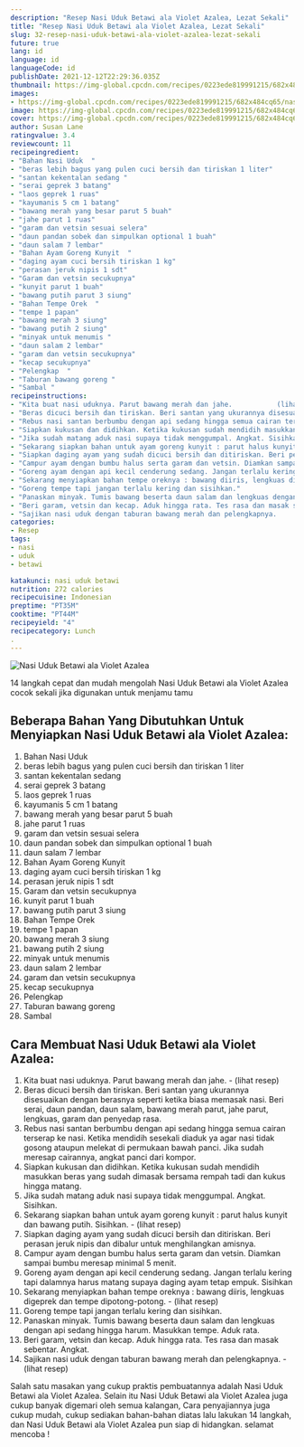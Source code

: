 ```yaml
---
description: "Resep Nasi Uduk Betawi ala Violet Azalea, Lezat Sekali"
title: "Resep Nasi Uduk Betawi ala Violet Azalea, Lezat Sekali"
slug: 32-resep-nasi-uduk-betawi-ala-violet-azalea-lezat-sekali
future: true
lang: id
language: id
languageCode: id
publishDate: 2021-12-12T22:29:36.035Z 
thumbnail: https://img-global.cpcdn.com/recipes/0223ede819991215/682x484cq65/nasi-uduk-betawi-ala-violet-azalea-foto-resep-utama.png
images:
- https://img-global.cpcdn.com/recipes/0223ede819991215/682x484cq65/nasi-uduk-betawi-ala-violet-azalea-foto-resep-utama.png
image: https://img-global.cpcdn.com/recipes/0223ede819991215/682x484cq65/nasi-uduk-betawi-ala-violet-azalea-foto-resep-utama.png
cover: https://img-global.cpcdn.com/recipes/0223ede819991215/682x484cq65/nasi-uduk-betawi-ala-violet-azalea-foto-resep-utama.png
author: Susan Lane
ratingvalue: 3.4
reviewcount: 11
recipeingredient:
- "Bahan Nasi Uduk  "
- "beras lebih bagus yang pulen cuci bersih dan tiriskan 1 liter"
- "santan kekentalan sedang "
- "serai geprek 3 batang"
- "laos geprek 1 ruas"
- "kayumanis 5 cm 1 batang"
- "bawang merah yang besar parut 5 buah"
- "jahe parut 1 ruas"
- "garam dan vetsin sesuai selera"
- "daun pandan sobek dan simpulkan optional 1 buah"
- "daun salam 7 lembar"
- "Bahan Ayam Goreng Kunyit  "
- "daging ayam cuci bersih tiriskan 1 kg"
- "perasan jeruk nipis 1 sdt"
- "Garam dan vetsin secukupnya"
- "kunyit parut 1 buah"
- "bawang putih parut 3 siung"
- "Bahan Tempe Orek  "
- "tempe 1 papan"
- "bawang merah 3 siung"
- "bawang putih 2 siung"
- "minyak untuk menumis "
- "daun salam 2 lembar"
- "garam dan vetsin secukupnya"
- "kecap secukupnya"
- "Pelengkap  "
- "Taburan bawang goreng "
- "Sambal "
recipeinstructions:
- "Kita buat nasi uduknya. Parut bawang merah dan jahe.           (lihat resep)"
- "Beras dicuci bersih dan tiriskan. Beri santan yang ukurannya disesuaikan dengan berasnya seperti ketika biasa memasak nasi. Beri serai, daun pandan, daun salam, bawang merah parut, jahe parut, lengkuas, garam dan penyedap rasa."
- "Rebus nasi santan berbumbu dengan api sedang hingga semua cairan terserap ke nasi. Ketika mendidih sesekali diaduk ya agar nasi tidak gosong ataupun melekat di permukaan bawah panci. Jika sudah meresap cairannya, angkat panci dari kompor."
- "Siapkan kukusan dan didihkan. Ketika kukusan sudah mendidih masukkan beras yang sudah dimasak bersama rempah tadi dan kukus hingga matang."
- "Jika sudah matang aduk nasi supaya tidak menggumpal. Angkat. Sisihkan."
- "Sekarang siapkan bahan untuk ayam goreng kunyit : parut halus kunyit dan bawang putih. Sisihkan.           (lihat resep)"
- "Siapkan daging ayam yang sudah dicuci bersih dan ditiriskan. Beri perasan jeruk nipis dan dibalur untuk menghilangkan amisnya."
- "Campur ayam dengan bumbu halus serta garam dan vetsin. Diamkan sampai bumbu meresap minimal 5 menit."
- "Goreng ayam dengan api kecil cenderung sedang. Jangan terlalu kering tapi dalamnya harus matang supaya daging ayam tetap empuk. Sisihkan"
- "Sekarang menyiapkan bahan tempe oreknya : bawang diiris, lengkuas digeprek dan tempe dipotong-potong.           (lihat resep)"
- "Goreng tempe tapi jangan terlalu kering dan sisihkan."
- "Panaskan minyak. Tumis bawang beserta daun salam dan lengkuas dengan api sedang hingga harum. Masukkan tempe. Aduk rata."
- "Beri garam, vetsin dan kecap. Aduk hingga rata. Tes rasa dan masak sebentar. Angkat."
- "Sajikan nasi uduk dengan taburan bawang merah dan pelengkapnya.           (lihat resep)"
categories:
- Resep
tags:
- nasi
- uduk
- betawi

katakunci: nasi uduk betawi 
nutrition: 272 calories
recipecuisine: Indonesian
preptime: "PT35M"
cooktime: "PT44M"
recipeyield: "4"
recipecategory: Lunch
. 
---
```



![Nasi Uduk Betawi ala Violet Azalea](https://img-global.cpcdn.com/recipes/0223ede819991215/682x484cq65/nasi-uduk-betawi-ala-violet-azalea-foto-resep-utama.png)

14 langkah cepat dan mudah mengolah  Nasi Uduk Betawi ala Violet Azalea cocok sekali jika digunakan untuk menjamu tamu

<!--inarticleads1-->

## Beberapa Bahan Yang Dibutuhkan Untuk Menyiapkan Nasi Uduk Betawi ala Violet Azalea:

1. Bahan Nasi Uduk  
1. beras lebih bagus yang pulen cuci bersih dan tiriskan 1 liter
1. santan kekentalan sedang 
1. serai geprek 3 batang
1. laos geprek 1 ruas
1. kayumanis 5 cm 1 batang
1. bawang merah yang besar parut 5 buah
1. jahe parut 1 ruas
1. garam dan vetsin sesuai selera
1. daun pandan sobek dan simpulkan optional 1 buah
1. daun salam 7 lembar
1. Bahan Ayam Goreng Kunyit  
1. daging ayam cuci bersih tiriskan 1 kg
1. perasan jeruk nipis 1 sdt
1. Garam dan vetsin secukupnya
1. kunyit parut 1 buah
1. bawang putih parut 3 siung
1. Bahan Tempe Orek  
1. tempe 1 papan
1. bawang merah 3 siung
1. bawang putih 2 siung
1. minyak untuk menumis 
1. daun salam 2 lembar
1. garam dan vetsin secukupnya
1. kecap secukupnya
1. Pelengkap  
1. Taburan bawang goreng 
1. Sambal 



<!--inarticleads2-->

## Cara Membuat Nasi Uduk Betawi ala Violet Azalea:

1. Kita buat nasi uduknya. Parut bawang merah dan jahe. -           (lihat resep)
1. Beras dicuci bersih dan tiriskan. Beri santan yang ukurannya disesuaikan dengan berasnya seperti ketika biasa memasak nasi. Beri serai, daun pandan, daun salam, bawang merah parut, jahe parut, lengkuas, garam dan penyedap rasa.
1. Rebus nasi santan berbumbu dengan api sedang hingga semua cairan terserap ke nasi. Ketika mendidih sesekali diaduk ya agar nasi tidak gosong ataupun melekat di permukaan bawah panci. Jika sudah meresap cairannya, angkat panci dari kompor.
1. Siapkan kukusan dan didihkan. Ketika kukusan sudah mendidih masukkan beras yang sudah dimasak bersama rempah tadi dan kukus hingga matang.
1. Jika sudah matang aduk nasi supaya tidak menggumpal. Angkat. Sisihkan.
1. Sekarang siapkan bahan untuk ayam goreng kunyit : parut halus kunyit dan bawang putih. Sisihkan. -           (lihat resep)
1. Siapkan daging ayam yang sudah dicuci bersih dan ditiriskan. Beri perasan jeruk nipis dan dibalur untuk menghilangkan amisnya.
1. Campur ayam dengan bumbu halus serta garam dan vetsin. Diamkan sampai bumbu meresap minimal 5 menit.
1. Goreng ayam dengan api kecil cenderung sedang. Jangan terlalu kering tapi dalamnya harus matang supaya daging ayam tetap empuk. Sisihkan
1. Sekarang menyiapkan bahan tempe oreknya : bawang diiris, lengkuas digeprek dan tempe dipotong-potong. -           (lihat resep)
1. Goreng tempe tapi jangan terlalu kering dan sisihkan.
1. Panaskan minyak. Tumis bawang beserta daun salam dan lengkuas dengan api sedang hingga harum. Masukkan tempe. Aduk rata.
1. Beri garam, vetsin dan kecap. Aduk hingga rata. Tes rasa dan masak sebentar. Angkat.
1. Sajikan nasi uduk dengan taburan bawang merah dan pelengkapnya. -           (lihat resep)




Salah satu masakan yang cukup praktis pembuatannya adalah  Nasi Uduk Betawi ala Violet Azalea. Selain itu  Nasi Uduk Betawi ala Violet Azalea  juga cukup banyak digemari oleh semua kalangan, Cara penyajiannya juga cukup mudah, cukup sediakan bahan-bahan diatas lalu lakukan 14 langkah, dan  Nasi Uduk Betawi ala Violet Azalea  pun siap di hidangkan. selamat mencoba !

